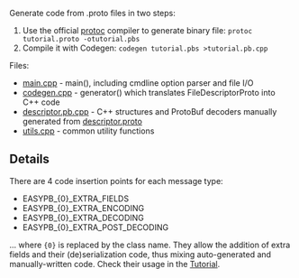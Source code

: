 Generate code from .proto files in two steps:
1. Use the official [protoc](https://github.com/protocolbuffers/protobuf/releases) compiler to generate binary file: `protoc tutorial.proto -otutorial.pbs`
2. Compile it with Codegen: `codegen tutorial.pbs >tutorial.pb.cpp`

Files:
- [main.cpp](main.cpp) - main(), including cmdline option parser and file I/O
- [codegen.cpp](codegen.cpp) - generator() which translates FileDescriptorProto into C++ code
- [descriptor.pb.cpp](descriptor.pb.cpp) - C++ structures and ProtoBuf decoders manually generated from
[descriptor.proto](https://github.com/protocolbuffers/protobuf/blob/main/src/google/protobuf/descriptor.proto)
- [utils.cpp](utils.cpp) - common utility functions


## Details

There are 4 code insertion points for each message type:
- EASYPB_{0}_EXTRA_FIELDS
- EASYPB_{0}_EXTRA_ENCODING
- EASYPB_{0}_EXTRA_DECODING
- EASYPB_{0}_EXTRA_POST_DECODING

... where `{0}` is replaced by the class name. They allow the addition of extra fields
and their (de)serialization code, thus mixing auto-generated and manually-written code.
Check their usage in the [Tutorial](../examples/tutorial).
